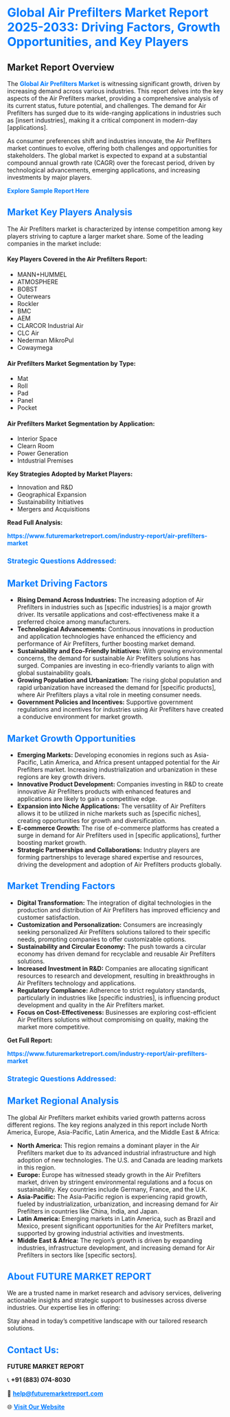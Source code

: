 <h1 style="color: #007BFF;">Global Air Prefilters Market Report 2025-2033: Driving Factors, Growth Opportunities, and Key Players</h1>

<section id="overview">
<h2>Market Report Overview</h2>
<p>The <a href="https://www.futuremarketreport.com/industry-report/air-prefilters-market" style="color: #007BFF; text-decoration: none;"><strong>Global Air Prefilters Market</strong></a> is witnessing significant growth, driven by increasing demand across various industries. This report delves into the key aspects of the Air Prefilters market, providing a comprehensive analysis of its current status, future potential, and challenges. The demand for Air Prefilters has surged due to its wide-ranging applications in industries such as [insert industries], making it a critical component in modern-day [applications].</p>
<p>As consumer preferences shift and industries innovate, the Air Prefilters market continues to evolve, offering both challenges and opportunities for stakeholders. The global market is expected to expand at a substantial compound annual growth rate (CAGR) over the forecast period, driven by technological advancements, emerging applications, and increasing investments by major players.</p>
</section>

<section id="overview">
<p><a href="https://www.futuremarketreport.com/request-sample/reportId=92177" style="color: #007BFF; text-decoration: none;"><strong>Explore Sample Report Here</strong></a></p>
</section>

<section id="key-players">
<h2 style="color: #007BFF;">Market Key Players Analysis</h2>
<p>The Air Prefilters market is characterized by intense competition among key players striving to capture a larger market share. Some of the leading companies in the market include:</p>
<h4>Key Players Covered in the Air Prefilters Report:</h4>
<ul><li>MANN+HUMMEL</li><li>ATMOSPHERE</li><li>BOBST</li><li>Outerwears</li><li>Rockler</li><li>BMC</li><li>AEM</li><li>CLARCOR Industrial Air</li><li>CLC Air</li><li>Nederman MikroPul</li><li>Cowaymega</li></ul>
<h4>Air Prefilters Market Segmentation by Type:</h4>
<ul><li>Mat</li><li>Roll</li><li>Pad</li><li>Panel</li><li>Pocket</li></ul>

<h4>Air Prefilters Market Segmentation by Application:</h4>
<ul><li>Interior Space</li><li>Clearn Room</li><li>Power Generation</li><li>Intdustrial Premises</li></ul>
<p><strong>Key Strategies Adopted by Market Players:</strong></p>
<ul>
<li>Innovation and R&D</li>
<li>Geographical Expansion</li>
<li>Sustainability Initiatives</li>
<li>Mergers and Acquisitions</li>
</ul>
</section>

<section>
<p><strong>Read Full Analysis: </strong></p><a href="https://www.futuremarketreport.com/industry-report/air-prefilters-market" style="color: #007BFF; text-decoration: none;"><strong>https://www.futuremarketreport.com/industry-report/air-prefilters-market</strong></a>
<h3 style="color: #007BFF;">Strategic Questions Addressed:</h3>
</section>

<section id="driving-factors">
<h2 style="color: #007BFF;">Market Driving Factors</h2>
<ul>
<li><strong>Rising Demand Across Industries:</strong> The increasing adoption of Air Prefilters in industries such as [specific industries] is a major growth driver. Its versatile applications and cost-effectiveness make it a preferred choice among manufacturers.</li>
<li><strong>Technological Advancements:</strong> Continuous innovations in production and application technologies have enhanced the efficiency and performance of Air Prefilters, further boosting market demand.</li>
<li><strong>Sustainability and Eco-Friendly Initiatives:</strong> With growing environmental concerns, the demand for sustainable Air Prefilters solutions has surged. Companies are investing in eco-friendly variants to align with global sustainability goals.</li>
<li><strong>Growing Population and Urbanization:</strong> The rising global population and rapid urbanization have increased the demand for [specific products], where Air Prefilters plays a vital role in meeting consumer needs.</li>
<li><strong>Government Policies and Incentives:</strong> Supportive government regulations and incentives for industries using Air Prefilters have created a conducive environment for market growth.</li>
</ul>
</section>

<section id="growth-opportunities">
<h2 style="color: #007BFF;">Market Growth Opportunities</h2>
<ul>
<li><strong>Emerging Markets:</strong> Developing economies in regions such as Asia-Pacific, Latin America, and Africa present untapped potential for the Air Prefilters market. Increasing industrialization and urbanization in these regions are key growth drivers.</li>
<li><strong>Innovative Product Development:</strong> Companies investing in R&D to create innovative Air Prefilters products with enhanced features and applications are likely to gain a competitive edge.</li>
<li><strong>Expansion into Niche Applications:</strong> The versatility of Air Prefilters allows it to be utilized in niche markets such as [specific niches], creating opportunities for growth and diversification.</li>
<li><strong>E-commerce Growth:</strong> The rise of e-commerce platforms has created a surge in demand for Air Prefilters used in [specific applications], further boosting market growth.</li>
<li><strong>Strategic Partnerships and Collaborations:</strong> Industry players are forming partnerships to leverage shared expertise and resources, driving the development and adoption of Air Prefilters products globally.</li>
</ul>
</section>

<section id="trending-factors">
<h2 style="color: #007BFF;">Market Trending Factors</h2>
<ul>
<li><strong>Digital Transformation:</strong> The integration of digital technologies in the production and distribution of Air Prefilters has improved efficiency and customer satisfaction.</li>
<li><strong>Customization and Personalization:</strong> Consumers are increasingly seeking personalized Air Prefilters solutions tailored to their specific needs, prompting companies to offer customizable options.</li>
<li><strong>Sustainability and Circular Economy:</strong> The push towards a circular economy has driven demand for recyclable and reusable Air Prefilters solutions.</li>
<li><strong>Increased Investment in R&D:</strong> Companies are allocating significant resources to research and development, resulting in breakthroughs in Air Prefilters technology and applications.</li>
<li><strong>Regulatory Compliance:</strong> Adherence to strict regulatory standards, particularly in industries like [specific industries], is influencing product development and quality in the Air Prefilters market.</li>
<li><strong>Focus on Cost-Effectiveness:</strong> Businesses are exploring cost-efficient Air Prefilters solutions without compromising on quality, making the market more competitive.</li>
</ul>
</section>

<section>
<p><strong>Get Full Report: </strong></p><a href="https://www.futuremarketreport.com/industry-report/air-prefilters-market" style="color: #007BFF; text-decoration: none;"><strong>https://www.futuremarketreport.com/industry-report/air-prefilters-market</strong></a>
<h3 style="color: #007BFF;">Strategic Questions Addressed:</h3>
</section>


<section id="regional-analysis">
<h2 style="color: #007BFF;">Market Regional Analysis</h2>
<p>The global Air Prefilters market exhibits varied growth patterns across different regions. The key regions analyzed in this report include North America, Europe, Asia-Pacific, Latin America, and the Middle East & Africa:</p>
<ul>
<li><strong>North America:</strong> This region remains a dominant player in the Air Prefilters market due to its advanced industrial infrastructure and high adoption of new technologies. The U.S. and Canada are leading markets in this region.</li>
<li><strong>Europe:</strong> Europe has witnessed steady growth in the Air Prefilters market, driven by stringent environmental regulations and a focus on sustainability. Key countries include Germany, France, and the U.K.</li>
<li><strong>Asia-Pacific:</strong> The Asia-Pacific region is experiencing rapid growth, fueled by industrialization, urbanization, and increasing demand for Air Prefilters in countries like China, India, and Japan.</li>
<li><strong>Latin America:</strong> Emerging markets in Latin America, such as Brazil and Mexico, present significant opportunities for the Air Prefilters market, supported by growing industrial activities and investments.</li>
<li><strong>Middle East & Africa:</strong> The region’s growth is driven by expanding industries, infrastructure development, and increasing demand for Air Prefilters in sectors like [specific sectors].</li>
</ul>
</section>

<footer>
<h2 style="color: #007BFF;">About FUTURE MARKET REPORT</h2>
<p>We are a trusted name in market research and advisory services, delivering actionable insights and strategic support to businesses across diverse industries. Our expertise lies in offering:</p>

<p>Stay ahead in today’s competitive landscape with our tailored research solutions.</p>

<h2 style="color: #007BFF;">Contact Us:</h2>
<p><strong>FUTURE MARKET REPORT</strong></p>
<p>📞 <strong>+91 (883) 074-8030</strong></p>
<p>📧 <strong><a href="mailto:help@futuremarketreport.com" style="color: #007BFF;">help@futuremarketreport.com</a></strong></p>
<p>🌐 <strong><a href="https://www.futuremarketreport.com/" style="color: #007BFF;">Visit Our Website</a></strong></p>
</footer>